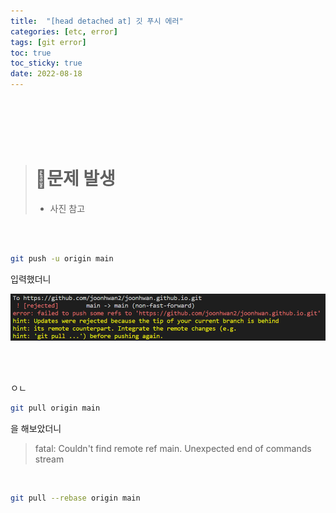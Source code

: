 ```yaml
---
title:  "[head detached at] 깃 푸시 에러"
categories: [etc, error] 
tags: [git error]
toc: true
toc_sticky: true
date: 2022-08-18
---
```


<br>
<br>
<br>
<br>

> # 🚨문제 발생 &nbsp;
> * 사진 참고

<br>
<br>

```bash
git push -u origin main
```
입력했더니

![Desktop View](/assets/img/git-error/git-push/1.PNG)

<br>
<br>

ㅇㄴ

```bash
git pull origin main
```
을 해보았더니

> fatal: Couldn't find remote ref main.  Unexpected end of commands stream

<br>

```bash
git pull --rebase origin main
```

